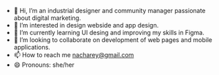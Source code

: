 - 👋 Hi, I’m an industrial designer and community manager passionate about digital marketing.
- 👀 I’m interested in design webside and app design.
- 🌱 I’m currently learning UI desing and improving my skills in Figma.
- 💞️ I’m looking to collaborate on development of web pages and mobile applications.
- 📫 How to reach me nacharey@gmail.com
- 😄 Pronouns: she/her

<!---
Nacharey/Nacharey is a ✨ special ✨ repository because its `README.md` (this file) appears on your GitHub profile.
You can click the Preview link to take a look at your changes.
--->

